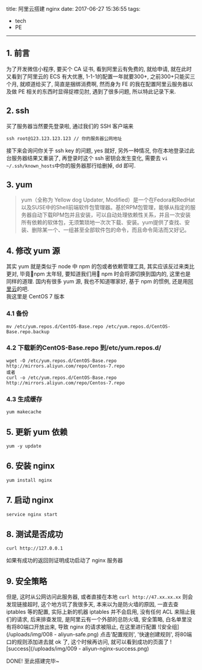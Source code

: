 title: 阿里云搭建 nginx
date: 2017-06-27 15:36:55
tags:
- tech
- PE
---
## 1. 前言
为了开发微信小程序, 要买个 CA 证书, 看到阿里云有免费的, 就给申请, 就在此时又看到了阿里云的 ECS 有大优惠, 1-1-1的配置一年就要300+, 之前300+只能买三个月, 就顺道给买了, 简直是捆绑消费啊, 然而身为 FE 的我在配置阿里云服务器以及做 PE 相关的东西时显得捉襟见肘, 遇到了很多问题, 所以特此记录下来.

## 2. ssh
买了服务器当然要先登录啦, 通过我们的 SSH 客户端来
```
ssh root@123.123.123.123 // 你的服务器公网地址
```
接下来会询问你关于 ssh key 的问题, yes 就好, 另外一种情况, 你在本地登录过此台服务器结果又重装了, 再登录时这个 ssh 密钥会发生变化, 需要去 `vi ~/.ssh/known_hosts`中你的服务器那行给删掉, dd 即可.

## 3. yum
> yum（全称为 Yellow dog Updater, Modified）是一个在Fedora和RedHat以及SUSE中的Shell前端软件包管理器。基於RPM包管理，能够从指定的服务器自动下载RPM包并且安装，可以自动处理依赖性关系，并且一次安装所有依赖的软体包，无须繁琐地一次次下载、安装。yum提供了查找、安装、删除某一个、一组甚至全部软件包的命令，而且命令简洁而又好记。

## 4. 修改 yum 源
其实 yum 就是类似于 node 中 npm 的包或者依赖管理工具, 其实应该反过来类比更对, 毕竟npm 太年轻, 要知道我们用 npm 时会将源切换到国内的, 这里也是同样的道理. 国内有很多 yum 源, 我也不知道哪家好, 基于 npm 的惯例, 还是用[阿里云](http://mirrors.aliyun.com/help/centos)的吧.  
我这里是 CentOS 7 版本

### 4.1 备份
```
mv /etc/yum.repos.d/CentOS-Base.repo /etc/yum.repos.d/CentOS-Base.repo.backup
```


### 4.2 下载新的CentOS-Base.repo 到/etc/yum.repos.d/
```
wget -O /etc/yum.repos.d/CentOS-Base.repo http://mirrors.aliyun.com/repo/Centos-7.repo
或者
curl -o /etc/yum.repos.d/CentOS-Base.repo http://mirrors.aliyun.com/repo/Centos-7.repo
```

### 4.3 生成缓存
```
yum makecache
```

## 5. 更新 yum 依赖
```
yum -y update
```

## 6. 安装 nginx
```
yum install nginx
```

## 7. 启动 nginx
```
service nginx start
```

## 8. 测试是否成功
```
curl http://127.0.0.1
```
如果有成功的返回则证明成功启动了 nginx 服务器  

## 9. 安全策略
但是, 这时从公网访问此服务器, 或者直接在本地 `curl http://47.xx.xx.xx` 则会发现链接超时, 这个地方坑了我很多天, 本来以为是防火墙的原因, 一直去查 iptables 等的配置, 实际上新的机器 iptables 并不会启用, 没有任何 ACL 来阻止我们的请求, 后来排查发现, 是阿里云有一个外部的总防火墙, 安全策略, 白名单里没有将80端口开放出来, 导致 nginx 的请求被阻止, 在这里进行配置
![安全组](/uploads/img/008 - aliyun-safe.png)
点击'配置规则', '快速创建规则', 将80端口的规则添加进去就 ok 了, 这个时候再访问, 就可以看到成功的页面了
![success](/uploads/img/009 - aliyun-nginx-success.png)

DONE! 至此搭建完毕~